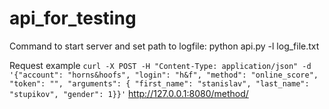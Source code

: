 # api_for_testing

Command to start server and set path to logfile: python api.py -l log_file.txt

Request example `curl -X POST -H "Content-Type: application/json" -d '{"account": "horns&hoofs", "login": "h&f", "method": "online_score", "token": "", "arguments": { "first_name": "stanislav", "last_name": "stupikov", "gender": 1}}'` http://127.0.0.1:8080/method/
